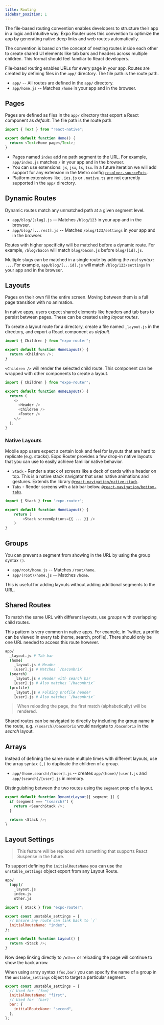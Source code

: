 ```yaml
---
title: Routing
sidebar_position: 1
---
```


The file-based routing convention enables developers to structure their app in a logic and intuitive way. Expo Router uses this convention to optimize the app by generating native deep links and web routes automatically.

The convention is based on the concept of nesting routes inside each other to create shared UI elements like tab bars and headers across multiple children. This format should feel familiar to React developers.

File-based routing enables URLs for every page in your app. Routes are created by defining files in the `app/` directory. The file path is the route path.

- `app/` -- All routes are defined in the `app/` directory.
- `app/home.js` -- Matches `/home` in your app and in the browser.

## Pages

Pages are defined as files in the `app/` directory that export a React component as _default_. The file path is the route path.

```js title="app/home.js"
import { Text } from "react-native";

export default function Home() {
  return <Text>Home page</Text>;
}
```

- Pages named `index` add no path segment to the URL. For example, `app/index.js` matches `/` in your app and in the browser.
- You can use extensions: `js`, `jsx`, `ts`, `tsx`. In a future iteration we will add support for any extension in the Metro config [`resolver.sourceExts`](https://facebook.github.io/metro/docs/configuration#sourceexts).
- Platform extensions like `.ios.js` or `.native.ts` are not currently supported in the `app/` directory.

## Dynamic Routes

Dynamic routes match any unmatched path at a given segment level.

- `app/blog/[slug].js` -- Matches `/blog/123` in your app and in the browser.
- `app/blog/[...rest].js` -- Matches `/blog/123/settings` in your app and in the browser.

Routes with higher specificity will be matched before a dynamic route. For example, `/blog/bacon` will match `blog/bacon.js` before `blog/[id].js`.

Multiple slugs can be matched in a single route by adding the _rest syntax_: `...`. For example, `app/blog/[...id].js` will match `/blog/123/settings` in your app and in the browser.

<!-- > The _optional syntax_ `[[]]` is not currently supported. -->

## Layouts

Pages on their own fill the entire screen. Moving between them is a full page transition with no animation.

In native apps, users expect shared elements like headers and tab bars to persist between pages. These can be created using _layout routes_.

To create a layout route for a directory, create a file named `_layout.js` in the directory, and export a React component as _default_.

```js title="app/home/_layout.js"
import { Children } from "expo-router";

export default function HomeLayout() {
  return <Children />;
}
```

`<Children />` will render the selected child route. This component can be wrapped with other components to create a layout.

```js title="app/home/_layout.js"
import { Children } from "expo-router";

export default function HomeLayout() {
  return (
    <>
      <Header />
      <Children />
      <Footer />
    </>
  );
}
```

### Native Layouts

Mobile app users expect a certain look and feel for layouts that are hard to replicate (e.g. stacks). Expo Router provides a few drop-in native layouts that you can use to easily achieve familiar native behavior.

- `Stack` - Render a stack of screens like a deck of cards with a header on top. This is a native stack navigator that uses native animations and gestures. Extends the library [`@react-navigation/native-stack`](https://reactnavigation.org/docs/native-stack-navigator).
- `Tabs` - Render screens with a tab bar below. [`@react-navigation/bottom-tabs`](https://reactnavigation.org/docs/bottom-tab-navigator/).

```js title="app/home/_layout.js"
import { Stack } from 'expo-router';

export default function HomeLayout() {
    return (
        <Stack screenOptions={{ ... }} />
    )
}
```

## Groups

<!-- > Also known as _optional routes_. -->

You can prevent a segment from showing in the URL by using the group syntax `()`.

- `app/root/home.js` -- Matches `/root/home`.
- `app/(root)/home.js` -- Matches `/home`.

This is useful for adding layouts without adding additional segments to the URL.

## Shared Routes

To match the same URL with different layouts, use _groups_ with overlapping child routes.

This pattern is very common in native apps. For example, in Twitter, a profile can be viewed in every tab (home, search, profile). There should only be one URL needed to access this route however.

```bash title="File System"
app/
  _layout.js # Tab bar
  (home)
    _layout.js # Header
    [user].js # Matches `/baconbrix`
  (search)
    _layout.js # Header with search bar
    [user].js # Also matches `/baconbrix`
  (profile)
    _layout.js # Folding profile header
    [user].js # Also matches `/baconbrix`
```

> When reloading the page, the first match (alphabetically) will be rendered.

Shared routes can be navigated to directly by including the group name in the route, e.g. `/(search)/baconbrix` would navigate to `/baconbrix` in the _search_ layout.

<!-- TODO: optional group syntax `(())` -->

## Arrays

Instead of defining the same route multiple times with different layouts, use the array syntax `(,)` to duplicate the children of a group.

- `app/(home,search)/[user].js` -- creates `app/(home)/[user].js` and `app/(search)/[user].js` in memory.

Distinguishing between the two routes using the `segment` prop of a layout.

```js title="app/(home,search)/_layout.js"
export default function DynamicLayout({ segment }) {
  if (segment === "(search)") {
    return <SearchStack />;
  }

  return <Stack />;
}
```

## Layout Settings

> This feature will be replaced with something that supports React Suspense in the future.

To support defining the `initialRouteName` you can use the `unstable_settings` object export from any Layout Route.

```bash title="File System"
app/
  (app)/
    _layout.js
    index.js
    other.js
```

```js title=app/(app)/_layout.tsx
import { Stack } from "expo-router";

export const unstable_settings = {
  // Ensure any route can link back to `/`
  initialRouteName: "index",
};

export default function Layout() {
  return <Stack />;
}
```

Now deep linking directly to `/other` or reloading the page will continue to show the back arrow.

When using array syntax `(foo,bar)` you can specify the name of a group in the `unstable_settings` object to target a particular segment.

```js
export const unstable_settings = {
  // Used for `(foo)`
  initialRouteName: "first",
  // Used for `(bar)`
  bar: {
    initialRouteName: "second",
  },
};
```
